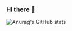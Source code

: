 ### Hi there 👋

![Anurag's GitHub stats](https://github-readme-stats.vercel.app/api?username=j961224&theme=dark&show_icons=true)
